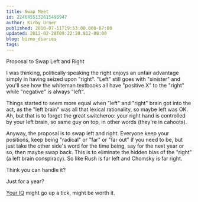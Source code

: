 ```yaml
---
title: Swap Meet
id: 2246455132615495947
author: Kirby Urner
published: 2010-07-11T19:53:00.000-07:00
updated: 2012-02-28T09:22:20.812-08:00
blog: bizmo_diaries
tags: 
---
```


Proposal to Swap Left and Right

I was thinking, politically speaking the right enjoys an unfair advantage simply in having seized upon "right". "Left" still goes with "sinister" and you'll see how the whiteman textbooks all have "positive X" to the "right" while "negative" is always "left".

Things started to seem more equal when "left" and "right" brain got into the act, as the "left brain" was all that lexical rationality, so maybe left was OK. Ah, but that is to forget the great switcheroo: your right hand is controlled by your left brain, so same guy on top, in other words (they're in cahoots).

Anyway, the proposal is to swap left and right. Everyone keep your positions, keep being "radical" or "far" or "far out" if you need to be, but just take the other side's word for the time being, say for the next year or so, then maybe swap back. This is to eliminate the hidden bias of the "right" (a left brain conspiracy). So like Rush is far left and Chomsky is far right.

Think you can handle it?

Just for a year?

[Your IQ](http://mybizmo.blogspot.com/2009/11/increasing-military-iq.html) might go up a tick, might be worth it.